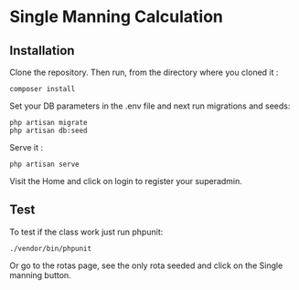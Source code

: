 # Single Manning Calculation

Installation
------------
Clone the repository.
Then run, from the directory where you cloned it :

    composer install


Set your DB parameters in the .env file and next run migrations and seeds:

    php artisan migrate
    php artisan db:seed
  
Serve it :

    php artisan serve

Visit the Home and click on login to register your superadmin.

Test
------------

To test if the class work just run phpunit:

    ./vendor/bin/phpunit

Or go to the rotas page, see the only rota seeded and click on the Single manning button.